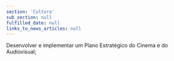 ```yaml
---
section: 'Cultura'
sub_section: null
fulfilled_date: null
links_to_news_articles: null
---
```


Desenvolver e implementar um Plano Estratégico do Cinema e do Audiovisual;
